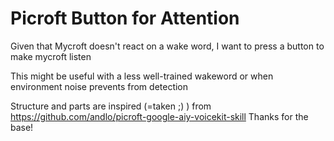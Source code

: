 # Picroft Button for Attention

Given that Mycroft doesn't react on a wake word, I want to press a button to make mycroft listen

This might be useful with a less well-trained wakeword or when environment noise prevents from detection

Structure and parts are inspired (=taken ;) ) from https://github.com/andlo/picroft-google-aiy-voicekit-skill Thanks for the base!
